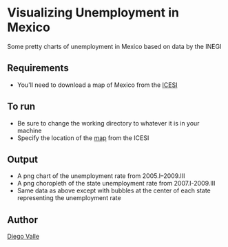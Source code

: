 ﻿Visualizing Unemployment in Mexico
===================================
Some pretty charts of unemployment in Mexico based on data by the INEGI

Requirements
------------
* You'll need to download a map of Mexico from the [ICESI](http://www.icesi.org.mx/estadisticas/estadisticas_encuestasTablas.asp)

To run
-------
* Be sure to change the working directory to whatever it is in your machine
* Specify the location of the [map](http://www.icesi.org.mx/documentos/encuestas/tDinamica/mexico.rar) from the ICESI

Output
-------
* A png chart of the unemployment rate from 2005.I–2009.III
* A png choropleth of the state unemployment rate from 2007.I-2009.III
* Same data as above except with bubbles at the center of each state representing the unemployment rate

Author
-----
[Diego Valle](http://github.com/diegovalle)
